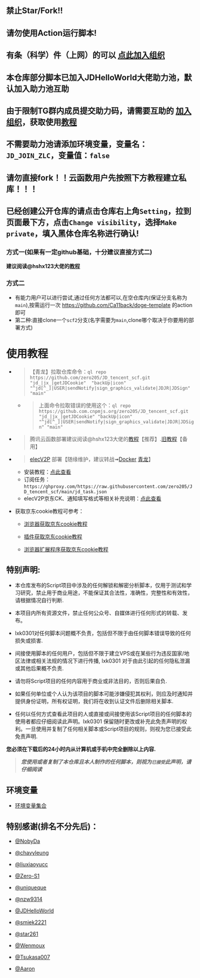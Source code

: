 ## 禁止Star/Fork!!
## 请勿使用Action运行脚本!
## 有条（科学）件（上网）的可以 [点此加入组织](https://t.me/jd_zero_205)  

## 本仓库部分脚本已加入JDHelloWorld大佬助力池，默认加入助力池互助
## 由于限制TG群内成员提交助力码，请需要互助的 [加入组织](https://t.me/jd_zero_205)，获取使用[教程](https://t.me/jd_zero205_tz/53)
## 不需要助力池请添加环境变量，变量名：`JD_JOIN_ZLC`，变量值：`false`  

## 请勿直接fork！！云函数用户先按照下方教程建立私库！！！
## 已经创建公开仓库的请点击仓库右上角`Setting`，拉到页面最下方，点击`Change visibility`，选择`Make private`，填入黑体仓库名称进行确认!

### 方式一(如果有一定github基础，十分建议直接方式二)
**建议阅读@hshx123大佬的[教程](https://杏铃.top/teach/jd.html)**
### 方式二
* 有能力用户可以进行尝试,通过任何方法都可以,在空仓库内(保证分支名称为`main`),按需运行一次 https://github.com/Ca11back/doge-template 的action即可
* 第二种:直接clone一个`scf2`分支(名字需要为`main`,clone哪个取决于你要用的部署方式)

# 使用教程

* > 【青龙】拉取仓库命令：`ql repo https://github.com/zero205/JD_tencent_scf.git "jd_|jx_|getJDCookie"  "backUp|icon" "^jd[^_]|USER|sendNotify|sign_graphics_validate|JDJR|JDSign" "main"`
  * > 上面命令拉取错误的使用这个：`ql repo https://github.com.cnpmjs.org/zero205/JD_tencent_scf.git "jd_|jx_|getJDCookie" "backUp|icon" "^jd[^_]|USER|sendNotify|sign_graphics_validate|JDJR|JDSign" "main"`

* > 腾讯云函数部署建议阅读@hshx123大佬的[教程](https://杏铃.top/teach/jd.html)【推荐】.[旧教程](./backUp/tencentscf.md)【备用】

* > [elecV2P](https://github.com/elecV2/elecV2P) 部署【随缘维护，建议转战➟[Docker](https://www.runoob.com/docker/windows-docker-install.html) [青龙](https://github.com/whyour/qinglong)】
    * 安装教程：[点此查看](https://github.com/elecV2/elecV2P-dei/blob/master/docs/01-overview.md)  
    * 订阅任务：`https://ghproxy.com/https://raw.githubusercontent.com/zero205/JD_tencent_scf/main/jd_task.json`
    * elecV2P京东CK、通知填写格式等相关补充说明：[点此查看](./backUp/elecV2P.md)  

- 获取京东cookie教程可参考：
  
  + [浏览器获取京东cookie教程](./backUp/GetJdCookie.md)
    
  + [插件获取京东cookie教程](./backUp/GetJdCookie2.md)
   
  + [浏览器扩展程序获取京东cookie教程](./backUp/GetJdCookie3.md)

## 特别声明: 

* 本仓库发布的Script项目中涉及的任何解锁和解密分析脚本，仅用于测试和学习研究，禁止用于商业用途，不能保证其合法性，准确性，完整性和有效性，请根据情况自行判断.

* 本项目内所有资源文件，禁止任何公众号、自媒体进行任何形式的转载、发布。

* lxk0301对任何脚本问题概不负责，包括但不限于由任何脚本错误导致的任何损失或损害.

* 间接使用脚本的任何用户，包括但不限于建立VPS或在某些行为违反国家/地区法律或相关法规的情况下进行传播, lxk0301 对于由此引起的任何隐私泄漏或其他后果概不负责.

* 请勿将Script项目的任何内容用于商业或非法目的，否则后果自负.

* 如果任何单位或个人认为该项目的脚本可能涉嫌侵犯其权利，则应及时通知并提供身份证明，所有权证明，我们将在收到认证文件后删除相关脚本.

* 任何以任何方式查看此项目的人或直接或间接使用该Script项目的任何脚本的使用者都应仔细阅读此声明。lxk0301 保留随时更改或补充此免责声明的权利。一旦使用并复制了任何相关脚本或Script项目的规则，则视为您已接受此免责声明.

 **您必须在下载后的24小时内从计算机或手机中完全删除以上内容.**  </br>
> ***您使用或者复制了本仓库且本人制作的任何脚本，则视为`已接受`此声明，请仔细阅读***   

## 环境变量
- [环境变量集合](./githubAction.md)

## 特别感谢(排名不分先后)：


* [@NobyDa](https://github.com/NobyDa)

* [@chavyleung](https://github.com/chavyleung)

* [@liuxiaoyucc](https://github.com/liuxiaoyucc)

* [@Zero-S1](https://github.com/Zero-S1)

* [@uniqueque](https://github.com/uniqueque)

* [@nzw9314](https://github.com/nzw9314)

* [@JDHelloWorld](https://github.com/JDHelloWorld)

* [@smiek2221](https://github.com/smiek2221)

* [@star261](https://github.com/star261)

* [@Wenmoux](https://github.com/Wenmoux)

* [@Tsukasa007](https://github.com/Tsukasa007)

* [@Aaron](https://github.com/Aaron)
